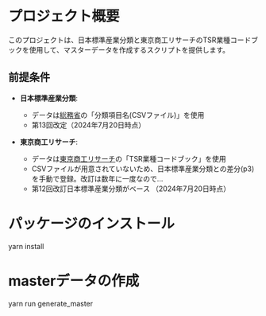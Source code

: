 # プロジェクト概要

このプロジェクトは、日本標準産業分類と東京商工リサーチのTSR業種コードブックを使用して、マスターデータを作成するスクリプトを提供します。

## 前提条件

- **日本標準産業分類**:
  - データは[総務省](https://www.soumu.go.jp/toukei_toukatsu/index/seido/sangyo/H25index.htm)の「分類項目名(CSVファイル)」を使用
  - 第13回改定（2024年7月20日時点）

- **東京商工リサーチ**:
  - データは[東京商工リサーチ](https://www.tsr-net.co.jp/service/detail/file-corporate.html)の「TSR業種コードブック」を使用
  - CSVファイルが用意されていないため、日本標準産業分類との差分(p3)を手動で登録。改訂は数年に一度なので...
  - 第12回改訂日本標準産業分類がベース （2024年7月20日時点）

# パッケージのインストール
yarn install

# masterデータの作成
yarn run generate_master
